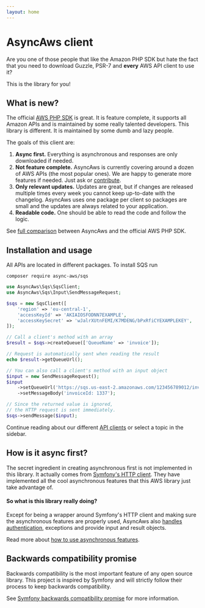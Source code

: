 ```yaml
---
layout: home
---
```


# AsyncAws client

Are you one of those people that like the Amazon PHP SDK but hate the fact
that you need to download Guzzle, PSR-7 and **every** AWS API client to use it?

This is the library for you!

## What is new?

The official [AWS PHP SDK](https://github.com/aws/aws-sdk-php) is great. It is
feature complete, it supports all Amazon APIs and is maintained by some really talented
developers. This library is different. It is maintained by some dumb and lazy people.

The goals of this client are:

1. **Async first.** Everything is asynchronous and responses are only downloaded
   if needed.
1. **Not feature complete.** AsyncAws is currently covering around a dozen of AWS
   APIs (the most popular ones). We are happy to generate more features if needed.
   Just ask or [contribute](./contribute/index.md).
1. **Only relevant updates.** Updates are great, but if changes are released multiple
   times every week you cannot keep up-to-date with the changelog. AsyncAws uses
   one package per client so packages are small and the updates are always related
   to your application.
1. **Readable code.** One should be able to read the code and follow the logic.

See [full comparison](./compare.md) between AsyncAws and the official AWS PHP SDK.

## Installation and usage

All APIs are located in different packages. To install SQS run

```shell
composer require async-aws/sqs
```

```php
use AsyncAws\Sqs\SqsClient;
use AsyncAws\Sqs\Input\SendMessageRequest;

$sqs = new SqsClient([
    'region' => 'eu-central-1',
    'accessKeyId' => 'AKIAIOSFODNN7EXAMPLE',
    'accessKeySecret' => 'wJalrXUtnFEMI/K7MDENG/bPxRfiCYEXAMPLEKEY',
]);

// Call a client's method with an array
$result = $sqs->createQueue(['QueueName' => 'invoice']);

// Request is automatically sent when reading the result
echo $result->getQueueUrl();

// You can also call a client's method with an input object
$input = new SendMessageRequest();
$input
    ->setQueueUrl('https://sqs.us-east-2.amazonaws.com/123456789012/invoice')
    ->setMessageBody('invoiceId: 1337');

// Since the returned value is ignored,
// the HTTP request is sent immediately.
$sqs->sendMessage($input);
```

Continue reading about our different [API clients](/clients/index.md) or select
a topic in the sidebar.

## How is it async first?

The secret ingredient in creating asynchronous first is not implemented in this library.
It actually comes from [Symfony's HTTP client](https://symfony.com/doc/current/components/http_client.html).
They have implemented all the cool asynchronous features that this AWS library just
take advantage of.

#### So what is this library really doing?

Except for being a wrapper around Symfony's HTTP client and making sure the asynchronous
features are properly used, AsyncAws also [handles authentication](./authentication/index.md),
exceptions and provide input and result objects.

Read more about [how to use asynchronous features](./features/async.md).

## Backwards compatibility promise

Backwards compatibility is the most important feature of any open source library.
This project is inspired by Symfony and will strictly follow their process to
keep backwards compatibility.

See [Symfony backwards compatibility promise](https://symfony.com/bc) for more information.

